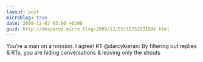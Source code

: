 ```yaml
---
layout: post
microblog: true
date: 2009-12-02 03:00 +0300
guid: http://desparoz.micro.blog/2009/12/02/t6252931896.html
---
```

You're a man on a mission. I agree! RT @darcykieran: By filtering out replies &amp; RTs, you are hiding conversations &amp; leaving only the shouts
